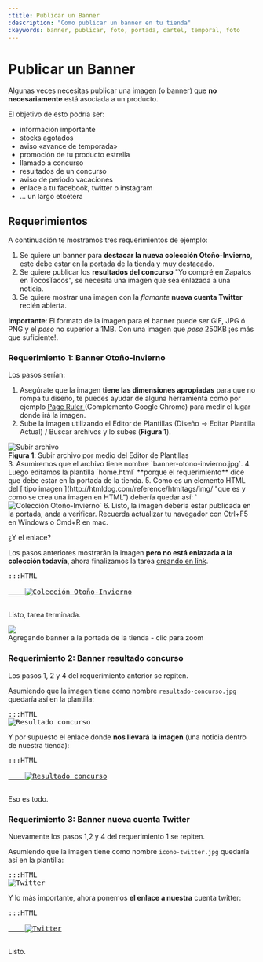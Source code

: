 ```yaml
---
:title: Publicar un Banner
:description: "Como publicar un banner en tu tienda"
:keywords: banner, publicar, foto, portada, cartel, temporal, foto 
---
```


# Publicar un Banner 


Algunas veces necesitas publicar una imagen (o banner) que **no necesariamente** está asociada a un producto. 

El objetivo de esto podría ser:

* información importante 
* stocks agotados
* aviso «avance de temporada» 
* promoción de tu producto estrella
* llamado a concurso
* resultados de un concurso 
* aviso de periodo vacaciones
* enlace a tu facebook, twitter o instagram
* ... un largo etcétera

## Requerimientos

A continuación te mostramos tres requerimientos de ejemplo:

1. Se quiere un banner para **destacar la nueva colección Otoño-Invierno**, este debe estar en la portada de la tienda y muy destacado.
2. Se quiere publicar los **resultados del concurso** "Yo compré en Zapatos en TocosTacos", se necesita una imagen que sea enlazada a una noticia.
3. Se quiere mostrar una imagen con la _flamante_ **nueva cuenta Twitter** recién abierta. 

**Importante**: El formato de la imagen para el banner puede ser GIF, JPG ó PNG y el _peso_ no superior a 1MB. Con una imagen que _pese_ 250KB ¡es más que suficiente!.

### Requerimiento 1: Banner Otoño-Invierno

Los pasos serían:

1. Asegúrate que la imagen **tiene las dimensiones apropiadas** para que no rompa tu diseño, te puedes ayudar de alguna herramienta como por ejemplo [ Page Ruler ][1] (Complemento Google Chrome) para medir el lugar donde irá la imagen.
2. Sube la imagen utilizando el Editor de Plantillas (Diseño &rarr; Editar Plantilla Actual) / Buscar archivos y lo subes (<strong>Figura 1</strong>). 
<div class="captura">
    <div class="c-contenido"><img src="/img/admin/subir_archivo_via_editor_plantillas.png" alt="Subir archivo" /></div>
    <div class="c-pie">
        <strong>Figura 1</strong>: Subir archivo por medio del Editor de Plantillas
    </div>
</div>
3. Asumiremos que el archivo tiene nombre `banner-otono-invierno.jpg`.
4. Luego editamos la plantilla `home.html` **porque el requerimiento** dice que debe estar en la portada de la tienda.
5. Como es un elemento HTML del [ tipo imagen ](http://htmldog.com/reference/htmltags/img/ "que es y como se crea una imagen en HTML") debería quedar así: `<img alt="Colección Otoño-Invierno" src="{{ 'banner-otono-invierno.jpg' | asset_url }}" />` 
6. Listo, la imagen debería estar publicada en la portada, anda a verificar. Recuerda actualizar tu navegador con Ctrl+F5 en Windows o Cmd+R en mac.

¿Y el enlace?

Los pasos anteriores mostrarán la imagen **pero no está enlazada a la colección todavía**, ahora finalizamos la tarea [creando en link](http://htmldog.com/reference/htmltags/a/ "que es y como se hace un link").

<pre>:::HTML
<a href="/collections/otono-invierno">
    <img alt="Colección Otoño-Invierno" src="{{ 'banner-twitter.png' | asset_url }}" />
</a> 
</pre>

Listo, tarea terminada. 

<div class="captura">
  <div class="c-contenido">
    <a title="Zoom" href="/img/tutoriales/tutorial-banner-original.png">
      <img src="/img/tutoriales/tutorial-banner-small.png" />
    </a>
  </div>
  <div class="c-pie">Agregando banner a la portada de la tienda - clic para zoom</div>
</div>

### Requerimiento 2: Banner resultado concurso 

Los pasos 1, 2 y 4 del requerimiento anterior se repiten. 

Asumiendo que la imagen tiene como nombre `resultado-concurso.jpg` quedaría así en la plantilla: 

<pre>:::HTML
<img alt="Resultado concurso" src="{{ 'resultado-concurso.jpg' | asset_url }}" />
</pre>

Y por supuesto el enlace donde **nos llevará la imagen** (una noticia dentro de nuestra tienda):

<pre>:::HTML
<a href="/blog/2014/3/12/resultado-concurso">
    <img alt="Resultado concurso" src="{{ 'resultado-concurso.jpg' | asset_url }}" />
</a> 
</pre>

Eso es todo.

### Requerimiento 3: Banner nueva cuenta Twitter 

Nuevamente los pasos 1,2 y 4 del requerimiento 1 se repiten.

Asumiendo que la imagen tiene como nombre `icono-twitter.jpg` quedaría así en la plantilla:

<pre>:::HTML
<img alt="Twitter" src="{{ 'icono-twitter.jpg' | asset_url }}" />
</pre>

Y lo más importante, ahora ponemos **el enlace a nuestra** cuenta twitter:

<pre>:::HTML
<a href="http://www.twitter.com/tacostacostienda">
    <img alt="Twitter" src="{{ 'icono-twitter.jpg' | asset_url }}" />
</a> 
</pre>

Listo.

[1]:https://chrome.google.com/webstore/detail/page-ruler/jlpkojjdgbllmedoapgfodplfhcbnbpn
